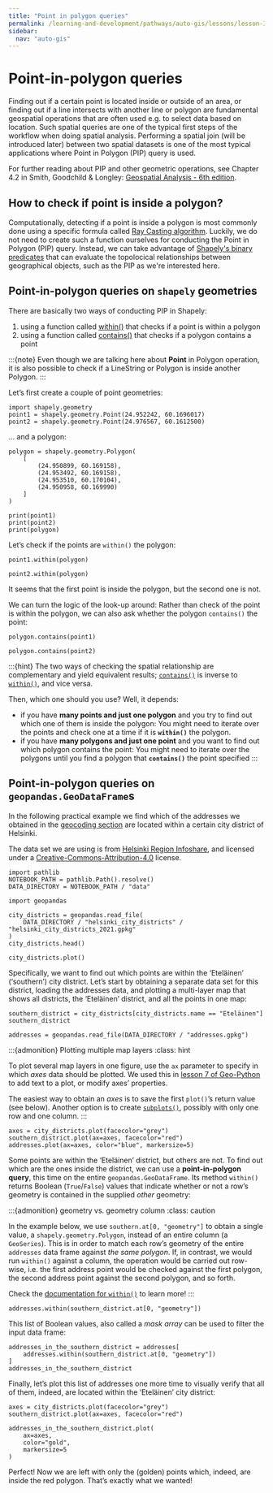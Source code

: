 ```yaml
---
title: "Point in polygon queries"
permalink: /learning-and-development/pathways/auto-gis/lessons/lesson-3/point-in-polygon-queries/
sidebar:
  nav: "auto-gis"
---
```



# Point-in-polygon queries

Finding out if a certain point is located inside or outside of an area,
or finding out if a line intersects with another line or polygon are
fundamental geospatial operations that are often used e.g. to select
data based on location. Such spatial queries are one of the typical
first steps of the workflow when doing spatial analysis. Performing a
spatial join (will be introduced later) between two spatial datasets is
one of the most typical applications where Point in Polygon (PIP) query
is used.

For further reading about PIP and other geometric operations,
see Chapter 4.2 in Smith, Goodchild & Longley: [Geospatial Analysis - 6th edition](https://www.spatialanalysisonline.com/HTML/index.html).


## How to check if point is inside a polygon?

Computationally, detecting if a point is inside a polygon is most commonly done using a specific formula called [Ray Casting algorithm](https://en.wikipedia.org/wiki/Point_in_polygon#Ray_casting_algorithm).
Luckily, we do not need to create such a function ourselves for
conducting the Point in Polygon (PIP) query. Instead, we can take
advantage of [Shapely's binary predicates](https://shapely.readthedocs.io/en/stable/manual.html#binary-predicates)
that can evaluate the topolocical relationships between geographical
objects, such as the PIP as we're interested here.

## Point-in-polygon queries on `shapely` geometries

There are basically two ways of conducting PIP in Shapely:

1. using a function called
   [within()](https://shapely.readthedocs.io/en/stable/manual.html#object.within)
   that checks if a point is within a polygon
2. using a function called
   [contains()](https://shapely.readthedocs.io/en/stable/manual.html#object.contains)
   that checks if a polygon contains a point


:::{note}
Even though we are talking here about **Point** in Polygon
operation, it is also possible to check if a LineString or Polygon is
inside another Polygon.
:::


Let’s first create a couple of point geometries:

```{code-cell}
import shapely.geometry
point1 = shapely.geometry.Point(24.952242, 60.1696017)
point2 = shapely.geometry.Point(24.976567, 60.1612500)
```

... and a polygon:

```{code-cell}
polygon = shapely.geometry.Polygon(
    [
        (24.950899, 60.169158),
        (24.953492, 60.169158),
        (24.953510, 60.170104),
        (24.950958, 60.169990)
    ]
)
```

```{code-cell}
print(point1)
print(point2)
print(polygon)
```

Let’s check if the points are `within()` the polygon:

```{code-cell}
point1.within(polygon)
```

```{code-cell}
point2.within(polygon)
```

It seems that the first point is inside the polygon, but the second one is not.

We can turn the logic of the look-up around: Rather than check of the point is
within the polygon, we can also ask whether the polygon `contains()` the point:

```{code-cell}
polygon.contains(point1)
```

```{code-cell}
polygon.contains(point2)
```

:::{hint}
The two ways of checking the spatial relationship are complementary and yield
equivalent results;
[`contains()`](https://shapely.readthedocs.io/en/stable/manual.html#object.contains)
is inverse to
[`within()`](https://shapely.readthedocs.io/en/stable/manual.html#object.within),
and vice versa.

Then, which one should you use? Well, it depends:

-  if you have **many points and just one polygon** and you try to find out
   which one of them is inside the polygon: You might need to iterate over the
   points and check one at a time if it is **`within()`** the polygon.
-  if you have **many polygons and just one point** and you want to find out
   which polygon contains the point: You might need to iterate over the
   polygons until you find a polygon that **`contains()`** the point specified
:::


## Point-in-polygon queries on `geopandas.GeoDataFrame`s

In the following practical example we find which of the addresses we obtained
in the [geocoding section](geocoding-in-geopandas) are located within a certain
city district of Helsinki.

The data set we are using is from [Helsinki Region Infoshare](https://hri.fi/data/en_GB/dataset/helsingin-piirijako), and licensed under a [Creative-Commons-Attribution-4.0](https://creativecommons.org/licenses/by/4.0/) license.

```{code-cell}
import pathlib
NOTEBOOK_PATH = pathlib.Path().resolve()
DATA_DIRECTORY = NOTEBOOK_PATH / "data"
```

```{code-cell}
import geopandas

city_districts = geopandas.read_file(
    DATA_DIRECTORY / "helsinki_city_districts" / "helsinki_city_districts_2021.gpkg"
)
city_districts.head()
```

```{code-cell}
city_districts.plot()
```

Specifically, we want to find out which points are within the ‘Eteläinen’
(‘southern’) city district. Let’s start by obtaining a separate data set for
this district, loading the addresses data, and plotting a multi-layer map
that shows all districts, the ‘Eteläinen’ district, and all the points in
one map:

```{code-cell}
southern_district = city_districts[city_districts.name == "Eteläinen"]
southern_district
```

```{code-cell}
addresses = geopandas.read_file(DATA_DIRECTORY / "addresses.gpkg")
```

:::{admonition} Plotting multiple map layers
:class: hint

To plot several map layers in one figure, use the `ax` parameter to specify in
which *axes* data should be plotted. We used this in [lesson 7 of
Geo-Python](https://geo-python-site.readthedocs.io/en/latest/notebooks/L7/matplotlib.html) to add text to a plot, or modify axes’ properties.

The easiest way to obtain an *axes* is to save the first `plot()`’s
return value (see below). Another option is to create [`subplots()`](https://geo-python-site.readthedocs.io/en/latest/notebooks/L7/advanced-plotting.html#using-subplots), possibly with only one row and one column.
:::

```{code-cell}
axes = city_districts.plot(facecolor="grey")
southern_district.plot(ax=axes, facecolor="red")
addresses.plot(ax=axes, color="blue", markersize=5)
```

Some points are within the ‘Eteläinen’ district, but others are not. To find
out which are the ones inside the district, we can use a **point-in-polygon
query**, this time on the entire `geopandas.GeoDataFrame`. Its method
`within()` returns Boolean (`True`/`False`) values that indicate whether or not
a row’s geometry is contained in the supplied *other* geometry:


:::{admonition} geometry vs. geometry column
:class: caution

In the example below, we use `southern.at[0, "geometry"]` to obtain a single
value, a `shapely.geometry.Polygon`, instead of an entire column (a
`GeoSeries`). This is in order to match each row’s geometry of the entire
`addresses` data frame against *the same polygon*. If, in contrast, we would
run `within()` against a column, the operation would be carried out row-wise,
i.e. the first address point would be checked against the first polygon, the
second address point against the second polygon, and so forth.

Check the [documentation for
`within()`](https://geopandas.org/en/stable/docs/reference/api/geopandas.GeoSeries.within.html)
to learn more!
:::


```{code-cell}
addresses.within(southern_district.at[0, "geometry"])
```

This list of Boolean values, also called a *mask array* can be used to filter
the input data frame:

```{code-cell}
addresses_in_the_southern_district = addresses[
    addresses.within(southern_district.at[0, "geometry"])
]
addresses_in_the_southern_district
```

Finally, let’s plot this list of addresses one more time to visually verify
that all of them, indeed, are located within the ‘Eteläinen’ city district:

```{code-cell}
axes = city_districts.plot(facecolor="grey")
southern_district.plot(ax=axes, facecolor="red")

addresses_in_the_southern_district.plot(
    ax=axes,
    color="gold",
    markersize=5
)
```

Perfect! Now we are left with only the (golden) points which, indeed, are
inside the red polygon. That’s exactly what we wanted!
